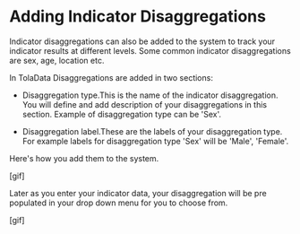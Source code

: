 # Adding Indicator Disaggregations

Indicator disaggregations can also be added to the system to track your indicator results at different levels. Some common indicator disaggregations are sex, age, location etc.

In TolaData Disaggregations are added in two sections:

* Disaggregation type.This is the name of the indicator disaggregation. You will define and add description of your disaggregations in this section. Example of disaggregation type can be 'Sex'.

* Disaggregation label.These are the labels of your disaggregation type. For example labels for disaggregation type 'Sex' will be 'Male', 'Female'.

Here's how you add them to the system.

\[gif\]

Later as you enter your indicator data, your disaggregation will be pre populated in your drop down menu for you to choose from.

\[gif\]

